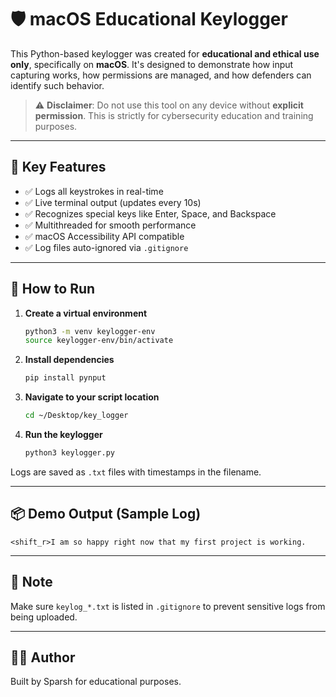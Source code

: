 # 🛡️ macOS Educational Keylogger

This Python-based keylogger was created for **educational and ethical use only**, specifically on **macOS**. It's designed to demonstrate how input capturing works, how permissions are managed, and how defenders can identify such behavior.

> ⚠️ **Disclaimer**: Do not use this tool on any device without **explicit permission**. This is strictly for cybersecurity education and training purposes.

---

## 🚀 Key Features
- ✅ Logs all keystrokes in real-time
- ✅ Live terminal output (updates every 10s)
- ✅ Recognizes special keys like Enter, Space, and Backspace
- ✅ Multithreaded for smooth performance
- ✅ macOS Accessibility API compatible
- ✅ Log files auto-ignored via `.gitignore`

---

## 🧭 How to Run

1. **Create a virtual environment**
   ```bash
   python3 -m venv keylogger-env
   source keylogger-env/bin/activate
   ```

2. **Install dependencies**
   ```bash
   pip install pynput
   ```

3. **Navigate to your script location**
   ```bash
   cd ~/Desktop/key_logger
   ```

4. **Run the keylogger**
   ```bash
   python3 keylogger.py
   ```

Logs are saved as `.txt` files with timestamps in the filename.

---

## 📦 Demo Output (Sample Log)
```
<shift_r>I am so happy right now that my first project is working.
```

---

## 🧹 Note
Make sure `keylog_*.txt` is listed in `.gitignore` to prevent sensitive logs from being uploaded.

---

## 👨‍💻 Author
Built  by Sparsh for educational purposes.
